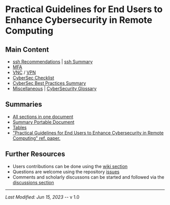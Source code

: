 # Practical Guidelines for End Users to Enhance Cybersecurity in Remote Computing


## Main Content
  * [ssh Recommendations](docs/ssh.md) | [ssh Summary](docs/ssh-summary.md)
  * [MFA](docs/MFA.md)
  * [VNC](docs/VNC.md) / [VPN](docs/VPN.md)
  * [CyberSec Checklist](docs/cyberSec-checklist.md)
  * [CyberSec Best Practices Summary](docs/summary_BP.md)
  * [Miscellaneous](docs/others.md) | [CyberSecurity Glossary](docs/glossary.md)

## Summaries
  * [All sections in one document](docs/ALLinONE.md)
  * [Summary Portable Document](docs/pdf/cyberSec-BP.pdf)
  * [Tables](docs/pdf/tables.pdf)
  * ["Practical Guidelines for End Users to Enhance Cybersecurity in Remote Computing" ref. paper.](docs/paper.pdf)

## Further Resources
  * Users contributions can be done using the [wiki section](https://github.com/cybersec-BestPractices/cybersec-RemoteComputing/wiki)
  * Questions are welcome using the repository [issues](https://github.com/cybersec-BestPractices/cybersec-RemoteComputing/issues)
  * Comments and scholarly discussons can be started and followed via the [discussions section](https://github.com/cybersec-BestPractices/cybersec-RemoteComputing/discussions)


---

*Last Modified: Jun 15, 2023*  --  v 1.0

